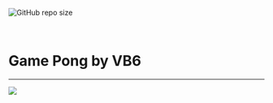 <p>
<img alt="GitHub repo size" src="https://img.shields.io/github/repo-size/khod-naderi/pong">
</p><br />

# Game Pong by VB6
<hr />
<img src="./media/screen_record.mp4" /><br />

